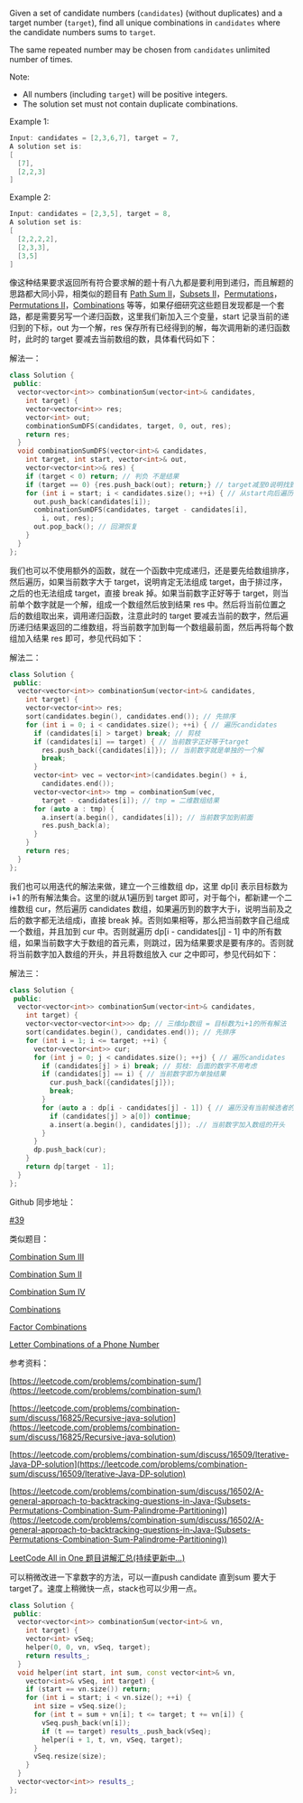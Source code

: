 Given a set of candidate numbers (`candidates`) (without duplicates) and a target number (`target`), find all unique combinations in `candidates` where the candidate numbers sums to `target`.

The same repeated number may be chosen from `candidates` unlimited number of times.

Note:

- All numbers (including `target`) will be positive integers.
- The solution set must not contain duplicate combinations.

Example 1:

```cpp
Input: candidates = [2,3,6,7], target = 7,
A solution set is:
[
  [7],
  [2,2,3]
]
```

Example 2:

```cpp
Input: candidates = [2,3,5], target = 8,
A solution set is:
[
  [2,2,2,2],
  [2,3,3],
  [3,5]
]
```

像这种结果要求返回所有符合要求解的题十有八九都是要利用到递归，而且解题的思路都大同小异，相类似的题目有 [Path Sum II](http://www.cnblogs.com/grandyang/p/4042156.html)，[Subsets II](http://www.cnblogs.com/grandyang/p/4310964.html)，[Permutations](http://www.cnblogs.com/grandyang/p/4358848.html)，[Permutations II](http://www.cnblogs.com/grandyang/p/4359825.html)，[Combinations](http://www.cnblogs.com/grandyang/p/4332522.html) 等等，如果仔细研究这些题目发现都是一个套路，都是需要另写一个递归函数，这里我们新加入三个变量，start 记录当前的递归到的下标，out 为一个解，res 保存所有已经得到的解，每次调用新的递归函数时，此时的 target 要减去当前数组的数，具体看代码如下：

解法一：

```cpp
class Solution {
 public:
  vector<vector<int>> combinationSum(vector<int>& candidates,
    int target) {
    vector<vector<int>> res;
    vector<int> out;
    combinationSumDFS(candidates, target, 0, out, res);
    return res;
  }
  void combinationSumDFS(vector<int>& candidates,
    int target, int start, vector<int>& out,
    vector<vector<int>>& res) {
    if (target < 0) return; // 判负 不是结果
    if (target == 0) {res.push_back(out); return;} // target减至0说明找到了一个结果
    for (int i = start; i < candidates.size(); ++i) { // 从start向后遍历
      out.push_back(candidates[i]);
      combinationSumDFS(candidates, target - candidates[i],
        i, out, res);
      out.pop_back(); // 回溯恢复
    }
  }
};
```

我们也可以不使用额外的函数，就在一个函数中完成递归，还是要先给数组排序，然后遍历，如果当前数字大于 target，说明肯定无法组成 target，由于排过序，之后的也无法组成 target，直接 break 掉。如果当前数字正好等于 target，则当前单个数字就是一个解，组成一个数组然后放到结果 res 中。然后将当前位置之后的数组取出来，调用递归函数，注意此时的 target 要减去当前的数字，然后遍历递归结果返回的二维数组，将当前数字加到每一个数组最前面，然后再将每个数组加入结果 res 即可，参见代码如下：

解法二：

```cpp
class Solution {
 public:
  vector<vector<int>> combinationSum(vector<int>& candidates,
    int target) {
    vector<vector<int>> res;
    sort(candidates.begin(), candidates.end()); // 先排序
    for (int i = 0; i < candidates.size(); ++i) { // 遍历candidates
      if (candidates[i] > target) break; // 剪枝
      if (candidates[i] == target) { // 当前数字正好等于target
        res.push_back({candidates[i]}); // 当前数字就是单独的一个解
        break;
      }
      vector<int> vec = vector<int>(candidates.begin() + i,
        candidates.end());
      vector<vector<int>> tmp = combinationSum(vec,
        target - candidates[i]); // tmp = 二维数组结果
      for (auto a : tmp) {
        a.insert(a.begin(), candidates[i]); // 当前数字加到前面
        res.push_back(a);
      }
    }
    return res;
  }
};
```

我们也可以用迭代的解法来做，建立一个三维数组 dp，这里 dp[i] 表示目标数为 i+1 的所有解法集合。这里的i就从1遍历到 target 即可，对于每个i，都新建一个二维数组 cur，然后遍历 candidates 数组，如果遍历到的数字大于i，说明当前及之后的数字都无法组成i，直接 break 掉。否则如果相等，那么把当前数字自己组成一个数组，并且加到 cur 中。否则就遍历 dp[i - candidates[j] - 1] 中的所有数组，如果当前数字大于数组的首元素，则跳过，因为结果要求是要有序的。否则就将当前数字加入数组的开头，并且将数组放入 cur 之中即可，参见代码如下：

解法三：

```cpp
class Solution {
 public:
  vector<vector<int>> combinationSum(vector<int>& candidates,
    int target) {
    vector<vector<vector<int>>> dp; // 三维dp数组 = 目标数为i+1的所有解法
    sort(candidates.begin(), candidates.end()); // 先排序
    for (int i = 1; i <= target; ++i) {
      vector<vector<int>> cur;
      for (int j = 0; j < candidates.size(); ++j) { // 遍历candidates
        if (candidates[j] > i) break; // 剪枝: 后面的数字不用考虑
        if (candidates[j] == i) { // 当前数字即为单独结果
          cur.push_back({candidates[j]});
          break;
        }
        for (auto a : dp[i - candidates[j] - 1]) { // 遍历没有当前候选者的解法
          if (candidates[j] > a[0]) continue;
          a.insert(a.begin(), candidates[j]); .// 当前数字加入数组的开头
        }
      }
      dp.push_back(cur);
    }
    return dp[target - 1];
  }
};
```

Github 同步地址：

[#39](https://github.com/grandyang/leetcode/issues/39)

类似题目：

[Combination Sum III](http://www.cnblogs.com/grandyang/p/4537983.html)

[Combination Sum II](http://www.cnblogs.com/grandyang/p/4419386.html)

[Combination Sum IV](http://www.cnblogs.com/grandyang/p/5705750.html)

[Combinations](http://www.cnblogs.com/grandyang/p/4332522.html)

[Factor Combinations](http://www.cnblogs.com/grandyang/p/5332722.html)

[Letter Combinations of a Phone Number](http://www.cnblogs.com/grandyang/p/4452220.html)

参考资料：

[https://leetcode.com/problems/combination-sum/](https://leetcode.com/problems/combination-sum/)

[https://leetcode.com/problems/combination-sum/discuss/16825/Recursive-java-solution](https://leetcode.com/problems/combination-sum/discuss/16825/Recursive-java-solution)

[https://leetcode.com/problems/combination-sum/discuss/16509/Iterative-Java-DP-solution](https://leetcode.com/problems/combination-sum/discuss/16509/Iterative-Java-DP-solution)

[](https://leetcode.com/problems/combination-sum/discuss/16502/A-general-approach-to-backtracking-questions-in-Java-(Subsets-Permutations-Combination-Sum-Palindrome-Partitioning))[https://leetcode.com/problems/combination-sum/discuss/16502/A-general-approach-to-backtracking-questions-in-Java-(Subsets-Permutations-Combination-Sum-Palindrome-Partitioning)](https://leetcode.com/problems/combination-sum/discuss/16502/A-general-approach-to-backtracking-questions-in-Java-(Subsets-Permutations-Combination-Sum-Palindrome-Partitioning))

[LeetCode All in One 题目讲解汇总(持续更新中...)](http://www.cnblogs.com/grandyang/p/4606334.html)

可以稍微改进一下拿数字的方法，可以一直push candidate 直到sum 要大于target了。速度上稍微快一点，stack也可以少用一点。

```cpp
class Solution {
 public:
  vector<vector<int>> combinationSum(vector<int>& vn,
    int target) {
    vector<int> vSeq;
    helper(0, 0, vn, vSeq, target);          
    return results_;
  }
  void helper(int start, int sum, const vector<int>& vn,
    vector<int>& vSeq, int target) {
    if (start == vn.size()) return;
    for (int i = start; i < vn.size(); ++i) {
      int size = vSeq.size();
      for (int t = sum + vn[i]; t <= target; t += vn[i]) {
        vSeq.push_back(vn[i]);
        if (t == target) results_.push_back(vSeq);
        helper(i + 1, t, vn, vSeq, target);
      }
      vSeq.resize(size);
    }
  }
  vector<vector<int>> results_;
};
```